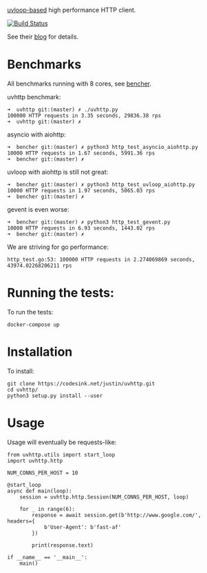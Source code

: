 [uvloop-based](https://github.com/magicstack/uvloop) high performance HTTP client.

[![Build Status](https://ci.codesink.net/api/badges/justin/uvhttp/status.svg)](https://ci.codesink.net/justin/uvhttp)

See their [blog](https://magic.io/blog/uvloop-blazing-fast-python-networking/) for details.

# Benchmarks

All benchmarks running with 8 cores, see [bencher](https://codesink.net/justin/bencher).

uvhttp benchmark:

```
➜  uvhttp git:(master) ✗ ./uvhttp.py
100000 HTTP requests in 3.35 seconds, 29836.38 rps
➜  uvhttp git:(master) ✗
```

asyncio with aiohttp:

```
➜  bencher git:(master) ✗ python3 http_test_asyncio_aiohttp.py
10000 HTTP requests in 1.67 seconds, 5991.36 rps
➜  bencher git:(master) ✗
```

uvloop with aiohttp is still not great:

```
➜  bencher git:(master) ✗ python3 http_test_uvloop_aiohttp.py
10000 HTTP requests in 1.97 seconds, 5065.03 rps
➜  bencher git:(master) ✗
```

gevent is even worse:

```
➜  bencher git:(master) ✗ python3 http_test_gevent.py 
10000 HTTP requests in 6.93 seconds, 1443.02 rps
➜  bencher git:(master) ✗ 
```

We are striving for go performance:

```
http_test.go:53: 100000 HTTP requests in 2.274069869 seconds, 43974.02268206211 rps
```

# Running the tests:

To run the tests:

```
docker-compose up
```

# Installation

To install:

```
git clone https://codesink.net/justin/uvhttp.git
cd uvhttp/
python3 setup.py install --user
```

# Usage

Usage will eventually be requests-like:

```
from uvhttp.utils import start_loop
import uvhttp.http

NUM_CONNS_PER_HOST = 10

@start_loop
async def main(loop):
    session = uvhttp.http.Session(NUM_CONNS_PER_HOST, loop)

    for _ in range(6):
        response = await session.get(b'http://www.google.com/', headers={
            b'User-Agent': b'fast-af'
        })

        print(response.text)

if __name__ == '__main__':
    main()
```
